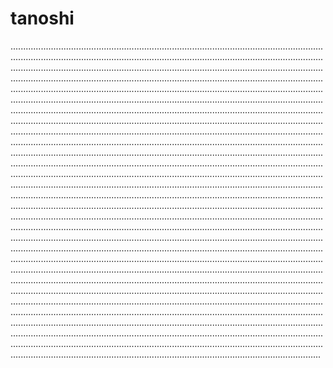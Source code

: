 # tanoshi

.......................................................................................................................................................................................................................................................................................................................................................................................................................................................................................................................................................................................................................................................................................................................................................................................................................................................................................................................................................................................................................................................................................................................................................................................................................................................................................................................................................................................................................................................................................................................................................................................................................................................................................................................................................................................................................................................................................................................................................................................................................................................................................................................................................................................................................................................................................................................................................................................................................................................................................................................................................................................................................................................................................................................................................................................................................................................................................................................................................................................................................................................................................................................................................................................................................................................................................................................................................................................................................................................................................................................................................................................................................................................................................................................................................................................................................................................................
